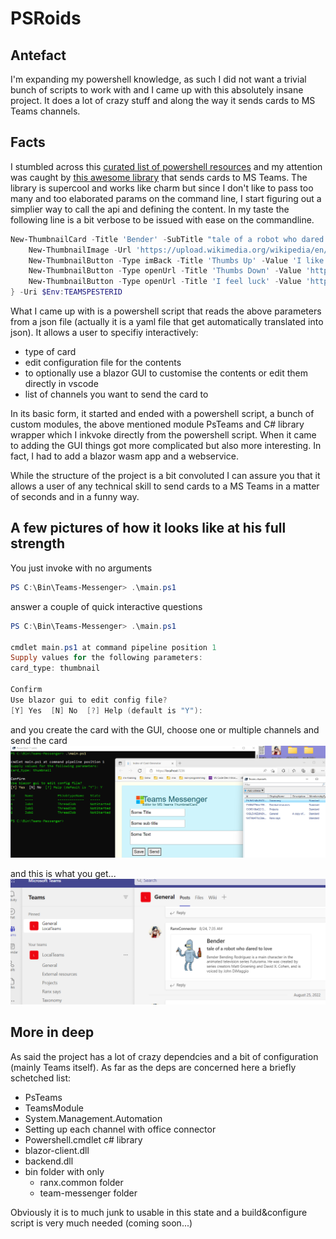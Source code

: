 # PSRoids

## Antefact
I'm expanding my powershell knowledge, as such I did not want a trivial bunch of scripts to work with and I came up with this absolutely insane project.
It does a lot of crazy stuff and along the way it sends cards to MS Teams channels.

## Facts
I stumbled across this [curated list of powershell resources](https://github.com/janikvonrotz/awesome-powershell) and my attention was caught by [this awesome library](https://github.com/EvotecIT/PSTeams) that sends cards to MS Teams. The library is supercool and works like charm but since I don't like to pass too many and too elaborated params on the command line, I start figuring out a simplier way to call the api and defining the content.
In my taste the following line is a bit verbose to be issued with ease on the commandline.

```powershell
New-ThumbnailCard -Title 'Bender' -SubTitle "tale of a robot who dared to love" -Text "Bender Bending Rodríguez is a main character in the animated television series Futurama. He was created by series creators Matt Groening and David X. Cohen, and is voiced by John DiMaggio" {
    New-ThumbnailImage -Url 'https://upload.wikimedia.org/wikipedia/en/a/a6/Bender_Rodriguez.png' -AltText "Bender Rodríguez"
    New-ThumbnailButton -Type imBack -Title 'Thumbs Up' -Value 'I like it' -Image "http://moopz.com/assets_c/2012/06/emoji-thumbs-up-150-thumb-autox125-140616.jpg"
    New-ThumbnailButton -Type openUrl -Title 'Thumbs Down' -Value 'https://evotec.xyz'
    New-ThumbnailButton -Type openUrl -Title 'I feel luck' -Value 'https://www.bing.com/images/search?q=bender&qpvt=bender&qpvt=bender&qpvt=bender&FORM=IGRE'
} -Uri $Env:TEAMSPESTERID
```
What I came up with is a powershell script that reads the above parameters from a json file (actually it is a yaml file that get automatically translated into json). It allows a user to specifiy interactively:
- type of card
- edit configuration file for the contents
- to optionally use a blazor GUI to customise the contents or edit them directly in vscode
- list of channels you want to send the card to 

In its basic form, it started and ended with a powershell script, a bunch of custom modules, the above mentioned module PsTeams and C# library wrapper which I inkvoke directly from the powershell script.
When it came to adding the GUI things got more complicated but also more interesting. In fact, I had to add a blazor wasm app and a webservice.

While the structure of the project is a bit convoluted I can assure you that it allows a user of any technical skill to send cards to a MS Teams in a matter of seconds and in a funny way.

## A few pictures of how it looks like at his full strength
You just invoke with no arguments
```powershell
PS C:\Bin\Teams-Messenger> .\main.ps1
```
answer a couple of quick interactive questions
```powershell
PS C:\Bin\Teams-Messenger> .\main.ps1

cmdlet main.ps1 at command pipeline position 1
Supply values for the following parameters:
card_type: thumbnail

Confirm
Use blazor gui to edit config file?
[Y] Yes  [N] No  [?] Help (default is "Y"):
```
and you create the card with the GUI, choose one or multiple channels and send the card
![gui](https://github.com/mvit777/psroids/blob/main/img/psroids_at_full.png)

and this is what you get...
![teams](https://github.com/mvit777/psroids/blob/main/img/teams.png)

## More in deep
As said the project has a lot of crazy dependcies and a bit of configuration (mainly Teams itself).
As far as the deps are concerned here a briefly schetched list:
- PsTeams
- TeamsModule
- System.Management.Automation
- Setting up each channel with office connector
- Powershell.cmdlet c# library
- blazor-client.dll
- backend.dll
- bin folder with only
    - ranx.common folder
    - team-messenger folder

Obviously it is to much junk to usable in this state and a build&configure script is very much needed
(coming soon...)

